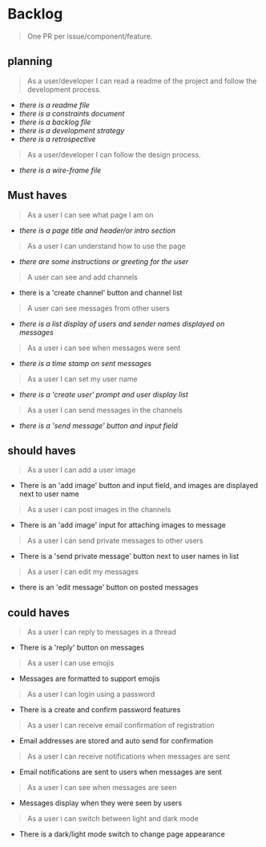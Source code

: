 # Backlog

> One PR per issue/component/feature.

## planning

> As a user/developer I can read a readme of the project and follow the development process.

- _there is a readme file_
- _there is a constraints document_
- _there is a backlog file_
- _there is a development strategy_
- _there is a retrospective_

> As a user/developer I can follow the design process.

- _there is a wire-frame file_

## Must haves

> As a user I can see what page I am on

- _there is a page title and header/or intro section_

> As a user I can understand how to use the page

- _there are some instructions or greeting for the user_

> A user can see and add channels

- there is a 'create channel' button and channel list

> A user can see messages from other users

- _there is a list display of users and sender names displayed on messages_

> As a user i can see when messages were sent

- _there is a time stamp on sent messages_

> As a user I can set my user name

- _there is a 'create user' prompt and user display list_

> As a user I can send messages in the channels

- _there is a 'send message' button and input field_

## should haves

> As a user I can add a user image

- There is an 'add image' button and input field,
  and images are displayed next to user name

> As a user i can post images in the channels

- There is an 'add image' input for attaching images to message

> As a user I can send private messages to other users

- There is a 'send private message' button next to user names in list

> As a user I can edit my messages

- there is an 'edit message' button on posted messages

## could haves

> As a user I can reply to messages in a thread

- There is a 'reply' button on messages

> As a user I can use emojis

- Messages are formatted to support emojis

> As a user I can login using a password

- There is a create and confirm password features

> As a user I can receive email confirmation of registration

- Email addresses are stored and auto send for confirmation

> As a user I can receive notifications when messages are sent

- Email notifications are sent to users when messages are sent

> As a user I can see when messages are seen

- Messages display when they were seen by users

> As a user i can switch between light and dark mode

- There is a dark/light mode switch to change page appearance
